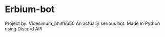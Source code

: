 # Erbium-bot
Project by: Vicesimum_phi#6650
An actually serious bot. 
Made in Python using Discord API
